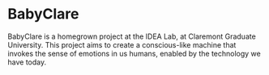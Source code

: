 # BabyClare

BabyClare is a homegrown project at the IDEA Lab, at Claremont Graduate University.
This project aims to create a conscious-like machine that invokes the sense of emotions in us humans, enabled by the technology we have today. 
